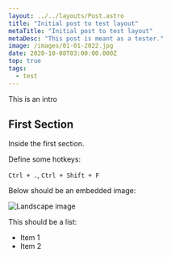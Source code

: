 ```yaml
---
layout: ../../layouts/Post.astro
title: "Initial post to test layout"
metaTitle: "Initial post to test layout"
metaDesc: "This post is meant as a tester."
image: /images/01-01-2022.jpg
date: 2020-10-08T03:00:00.000Z
top: true
tags:
  - test
---
```


This is an intro

## First Section

Inside the first section.

Define some hotkeys:

`Ctrl + .`, `Ctrl + Shift + F`

Below should be an embedded image:

![Landscape image](https://w7.pngwing.com/pngs/419/573/png-transparen…le-travel-mountain-atmosphere-cloud-landscape.png)

This should be a list:

- Item 1
- Item 2
